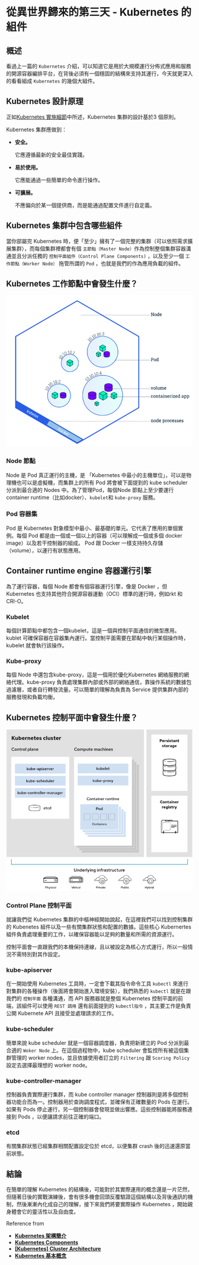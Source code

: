# 從異世界歸來的第三天 - Kubernetes 的組件

## 概述

看過上一篇的 `Kubernetes` 介紹，可以知道它是用於大規模運行分佈式應用和服務的開源容器編排平台，在背後必須有一個穩固的結構來支持其運行，今天就更深入的看看組成 `Kubernetes` 的幾個大組件。

## Kubernetes 設計原理

正如[Kubernetes 實施細節](https://kubernetes.io/docs/reference/setup-tools/kubeadm/implementation-details/)中所述，Kubernetes 集群的設計基於3 個原則。

Kubernetes 集群應做到：

- **安全。**

  它應遵循最新的安全最佳實踐。

- **易於使用。**

  它應能通過一些簡單的命令進行操作。

- **可擴展。**

  不應偏向於某一個提供商，而是能通過配置文件進行自定義。


## Kubernetes 集群中包含哪些組件

當你部屬完 Kubernetes 時，便「至少」擁有了一個完整的集群（可以依照需求擴展集群），而每個集群裡都會有個 `主節點（Master Node）`作為控制整個集群容器溝通並且分派任務的 `控制平面組件（Control Plane Components)` ，以及至少一個 `工作節點（Worker Node）` 拖管所謂的 `Pod` ，也就是我們的作為應用負載的組件。

## **Kubernetes 工作節點中會發生什麼？**

![wokerNode](./workNode.png)

### Node 節點

Node 是 Pod 真正運行的主機，是 「Kubernetes 中最小的主機單位」，可以是物理機也可以是虛擬機，而集群上的所有 Pod 將會被下面提到的 kube scheduler 分派到最合適的 Nodes 中。為了管理Pod，每個Node 節點上至少要運行container runtime（比如docker）、`kubelet`和 `kube-proxy` 服務。

### Pod 容器集

Pod 是 Kubernetes 對象模型中最小、最基礎的單元。它代表了應用的單個實例。每個 Pod 都是由一個或一個以上的容器（可以理解成一個或多個 docker image）以及若干控制器的組成。 Pod 跟 Docker 一樣支持持久存儲（volume），以運行有狀態應用。

## **Container runtime engine 容器運行引擎**

為了運行容器，每個 Node 都會有個容器運行引擎，像是 Docker ，但Kubernetes 也支持其他符合開源容器運動（OCI）標準的運行時，例如rkt 和CRI-O。

### **Kubelet**

每個計算節點中都包含一個kubelet，這是一個與控制平面通信的微型應用。kublet 可確保容器在容器集內運行。當控制平面需要在節點中執行某個操作時，kubelet 就會執行該操作。

### Kube-proxy

每個 Node 中還包含kube-proxy，這是一個用於優化Kubernetes 網絡服務的網絡代理。kube-proxy 負責處理集群內部或外部的網絡通信，靠操作系統的數據包過濾層，或者自行轉發流量。可以簡單的理解為負責為 Service 提供集群內部的服務發現和負載均衡。

## **Kubernetes 控制平面中會發生什麼？**

![masterNode](masterNode.png)
### Control Plane 控制平面

就讓我們從 Kubernetes 集群的中樞神經開始說起，在這裡我們可以找到控制集群的 Kubenetes 組件以及一些有關集群狀態和配置的數據。這些核心 Kubernertes 組件負責處理重要的工作，以確保容器能以足夠的數量和所需的資源運行。

控制平面會一直跟我們的本機保持連線，且以被設定為核心方式運行，所以一般情況不需特別對其作設定。

### kube-apiserver

在一開始使用 Kubernetes 工具時，一定會下載其指令命令工具 `kubectl` 來進行對集群的各種操作（後面將會開始進入環境安裝），我們熟悉的 `kubectl` 就是在跟我們的 `控制平面` 各種溝通，而 API 服務器就是整個 Kubernetes 控制平面的前端，該組件可以使用 `REST 調用` 還有前面提到的 `kubectl指令` ，其主要工作是負責公開 Kubernete API 且接受並處理請求的工作。

### **kube-scheduler**

簡單來說 kube scheduler 就是一個容器調度器，負責把新建立的 Pod 分派到最合適的 `Woker Node` 上。在這個過程物中，kube scheduler 會監控所有被這個集群管理的 worker nodes，並且依據使用者訂立的 `Filtering` 跟 `Scoring Policy` 設定去選擇最理想的 worker node。

### **kube-controller-manager**

控制器負責實際運行集群，而 kube controller manager 控制器則是將多個控制器功能合而為一。控制器用於查詢調度程式，並確保有正確數量的 Pods 在運行。如果有 Pods 停止運行，另一個控制器會發現並做出響應。這些控制器能將服務連接到 Pods ，以便讓請求前往正確的端口。

### **etcd**

有關集群狀態已經集群相關配置設定位於 etcd，以便集群 crash 後的迅速還原當前狀態。

## 結論

在簡單的理解 Kubernetes 的結構後，可能對於其實際運用的概念還是一片茫然，但隨著日後的實戰演練後，會有很多機會回頭反覆驗證這個結構以及背後通訊的機制，然後漸漸內化成自己的理解，接下來我們將要實際操作 Kubernetes ，開始親身體會它的靈活性以及自由度。

Reference from

- **[Kubernetes 架構簡介](https://www.redhat.com/zh/topics/containers/kubernetes-architecture)**
- ****[Kubernetes Components](https://kubernetes.io/docs/concepts/overview/components/)****
- **[[Kubernetes] Cluster Architecture](https://godleon.github.io/blog/Kubernetes/k8s-CoreConcept-Cluster-Architecture/)**
- ****[Kubernetes 基本概念](https://kubernetes.feisky.xyz/introduction/concepts)****